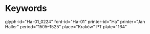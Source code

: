 # Keywords
glyph-id="Ha-01_0224"
font-id="Ha-01"
printer-id="Ha"
printer="Jan Haller"
period="1505–1525"
place="Kraków"
PT plate="164"
